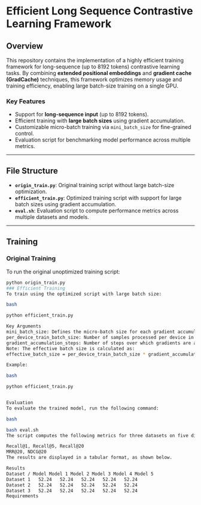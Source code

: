# Efficient Long Sequence Contrastive Learning Framework

## Overview

This repository contains the implementation of a highly efficient training framework for long-sequence (up to 8192 tokens) contrastive learning tasks. By combining **extended positional embeddings** and **gradient cache (GradCache)** techniques, this framework optimizes memory usage and training efficiency, enabling large batch-size training on a single GPU.

### Key Features
- Support for **long-sequence input** (up to 8192 tokens).
- Efficient training with **large batch sizes** using gradient accumulation.
- Customizable micro-batch training via `mini_batch_size` for fine-grained control.
- Evaluation script for benchmarking model performance across multiple metrics.

---

## File Structure

- **`origin_train.py`**: Original training script without large batch-size optimization.
- **`efficient_train.py`**: Optimized training script with support for large batch sizes using gradient accumulation.
- **`eval.sh`**: Evaluation script to compute performance metrics across multiple datasets and models.

---

## Training

### Original Training
To run the original unoptimized training script:
```bash
python origin_train.py
### Efficient Training
To train using the optimized script with large batch size:

bash

python efficient_train.py

Key Arguments
mini_batch_size: Defines the micro-batch size for each gradient accumulation step.
per_device_train_batch_size: Number of samples processed per device in each step.
gradient_accumulation_steps: Number of steps over which gradients are accumulated.
Note: The effective batch size is calculated as:
effective_batch_size = per_device_train_batch_size * gradient_accumulation_steps.

Example:

bash

python efficient_train.py


Evaluation
To evaluate the trained model, run the following command:

bash

bash eval.sh
The script computes the following metrics for three datasets on five different models:

Recall@1, Recall@5, Recall@20
MRR@20, NDCG@20
The results are displayed in a tabular format, as shown below.

Results
Dataset / Model	Model 1	Model 2	Model 3	Model 4	Model 5
Dataset 1	52.24	52.24	52.24	52.24	52.24
Dataset 2	52.24	52.24	52.24	52.24	52.24
Dataset 3	52.24	52.24	52.24	52.24	52.24
Requirements
